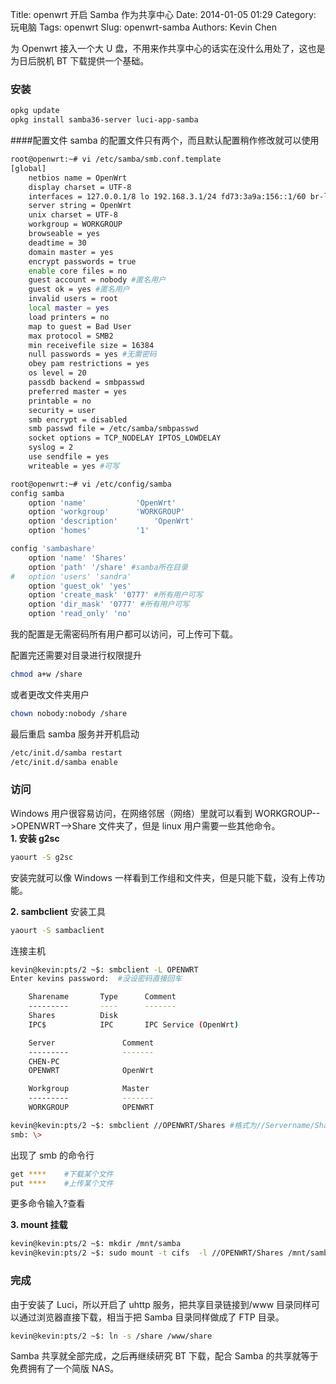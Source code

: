 Title: openwrt 开启 Samba 作为共享中心
Date: 2014-01-05 01:29
Category: 玩电脑
Tags: openwrt
Slug: openwrt-samba
Authors: Kevin Chen

为 Openwrt 接入一个大 U 盘，不用来作共享中心的话实在没什么用处了，这也是为日后脱机 BT 下载提供一个基础。

### 安装

```bash
opkg update
opkg install samba36-server luci-app-samba
```

####配置文件
samba 的配置文件只有两个，而且默认配置稍作修改就可以使用

```bash
root@openwrt:~# vi /etc/samba/smb.conf.template
[global]
	netbios name = OpenWrt
	display charset = UTF-8
	interfaces = 127.0.0.1/8 lo 192.168.3.1/24 fd73:3a9a:156::1/60 br-lan #内网IP
	server string = OpenWrt
	unix charset = UTF-8
	workgroup = WORKGROUP
	browseable = yes
	deadtime = 30
	domain master = yes
	encrypt passwords = true
	enable core files = no
	guest account = nobody #匿名用户
	guest ok = yes #匿名用户
	invalid users = root
	local master = yes
	load printers = no
	map to guest = Bad User
	max protocol = SMB2
	min receivefile size = 16384
	null passwords = yes #无需密码
	obey pam restrictions = yes
	os level = 20
	passdb backend = smbpasswd
	preferred master = yes
	printable = no
	security = user
	smb encrypt = disabled
	smb passwd file = /etc/samba/smbpasswd
	socket options = TCP_NODELAY IPTOS_LOWDELAY
	syslog = 2
	use sendfile = yes
	writeable = yes	#可写
```

```bash
root@openwrt:~# vi /etc/config/samba
config samba
	option 'name'			'OpenWrt'
	option 'workgroup'		'WORKGROUP'
	option 'description'		'OpenWrt'
	option 'homes'			'1'

config 'sambashare'
    option 'name' 'Shares'
	option 'path' '/share' #samba所在目录
#   option 'users' 'sandra'
	option 'guest_ok' 'yes'
	option 'create_mask' '0777' #所有用户可写
	option 'dir_mask' '0777' #所有用户可写
	option 'read_only' 'no'
```

我的配置是无需密码所有用户都可以访问，可上传可下载。

配置完还需要对目录进行权限提升

```bash
chmod a+w /share
```

或者更改文件夹用户

```bash
chown nobody:nobody /share
```

最后重启 samba 服务并开机启动

```bash
/etc/init.d/samba restart
/etc/init.d/samba enable
```

### 访问

Windows 用户很容易访问，在网络邻居（网络）里就可以看到 WORKGROUP-->OPENWRT-->Share 文件夹了，但是 linux 用户需要一些其他命令。  
**1. 安装 g2sc**

```bash
yaourt -S g2sc
```

安装完就可以像 Windows 一样看到工作组和文件夹，但是只能下载，没有上传功能。

**2. sambclient**
安装工具

```bash
yaourt -S sambaclient
```

连接主机

```bash
kevin@kevin:pts/2 ~$: smbclient -L OPENWRT
Enter kevins password:  #没设密码直接回车

	Sharename       Type      Comment
	---------       ----      -------
	Shares          Disk
	IPC$            IPC       IPC Service (OpenWrt)

	Server               Comment
	---------            -------
	CHEN-PC
	OPENWRT              OpenWrt

	Workgroup            Master
	---------            -------
	WORKGROUP            OPENWRT
```

```bash
kevin@kevin:pts/2 ~$: smbclient //OPENWRT/Shares #格式为//Servername/Sharename
smb: \>
```

出现了 smb 的命令行

```bash
get ****    #下载某个文件
put ****    #上传某个文件
```

更多命令输入?查看

**3. mount 挂载**

```bash
kevin@kevin:pts/2 ~$: mkdir /mnt/samba
kevin@kevin:pts/2 ~$: sudo mount -t cifs  -l //OPENWRT/Shares /mnt/samba
```

### 完成

由于安装了 Luci，所以开启了 uhttp 服务，把共享目录链接到/www 目录同样可以通过浏览器直接下载，相当于把 Samba 目录同样做成了 FTP 目录。

```bash
kevin@kevin:pts/2 ~$: ln -s /share /www/share
```

Samba 共享就全部完成，之后再继续研究 BT 下载，配合 Samba 的共享就等于免费拥有了一个简版 NAS。
